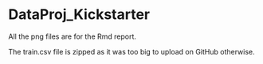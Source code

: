 # DataProj_Kickstarter

All the png files are for the Rmd report.

The train.csv file is zipped as it was too big to upload on GitHub otherwise.
